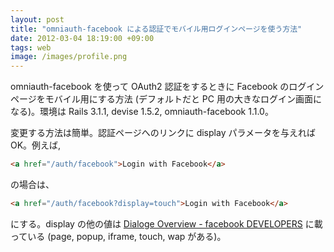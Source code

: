 ```yaml
---
layout: post
title: "omniauth-facebook による認証でモバイル用ログインページを使う方法"
date: 2012-03-04 18:19:00 +09:00
tags: web
image: /images/profile.png
---
```


omniauth-facebook を使って OAuth2 認証をするときに Facebook のログインページをモバイル用にする方法 (デフォルトだと PC 用の大きなログイン画面になる)。環境は Rails 3.1.1, devise 1.5.2, omniauth-facebook 1.1.0。

変更する方法は簡単。認証ページへのリンクに display パラメータを与えれば OK。例えば,

```html
<a href="/auth/facebook">Login with Facebook</a>
```

の場合は、

```html
<a href="/auth/facebook?display=touch">Login with Facebook</a>
```

にする。display の他の値は [Dialoge Overview - facebook DEVELOPERS](http://developers.facebook.com/docs/reference/dialogs/#display "Dialoge Overview - facebook DEVELOPERS") に載っている (page, popup, iframe, touch, wap がある)。
